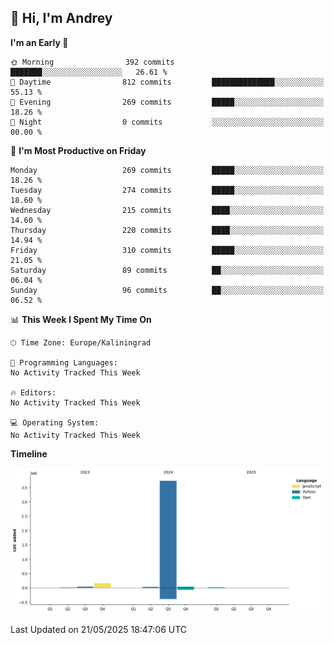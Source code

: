 ## 👋 Hi, I'm Andrey

<!--START_SECTION:waka-->
**I'm an Early 🐤** 

```text
🌞 Morning                392 commits         ███████░░░░░░░░░░░░░░░░░░   26.61 % 
🌆 Daytime                812 commits         ██████████████░░░░░░░░░░░   55.13 % 
🌃 Evening                269 commits         █████░░░░░░░░░░░░░░░░░░░░   18.26 % 
🌙 Night                  0 commits           ░░░░░░░░░░░░░░░░░░░░░░░░░   00.00 % 
```
📅 **I'm Most Productive on Friday** 

```text
Monday                   269 commits         █████░░░░░░░░░░░░░░░░░░░░   18.26 % 
Tuesday                  274 commits         █████░░░░░░░░░░░░░░░░░░░░   18.60 % 
Wednesday                215 commits         ████░░░░░░░░░░░░░░░░░░░░░   14.60 % 
Thursday                 220 commits         ████░░░░░░░░░░░░░░░░░░░░░   14.94 % 
Friday                   310 commits         █████░░░░░░░░░░░░░░░░░░░░   21.05 % 
Saturday                 89 commits          ██░░░░░░░░░░░░░░░░░░░░░░░   06.04 % 
Sunday                   96 commits          ██░░░░░░░░░░░░░░░░░░░░░░░   06.52 % 
```


📊 **This Week I Spent My Time On** 

```text
🕑︎ Time Zone: Europe/Kaliningrad

💬 Programming Languages: 
No Activity Tracked This Week

🔥 Editors: 
No Activity Tracked This Week

💻 Operating System: 
No Activity Tracked This Week
```

**Timeline**

![Lines of Code chart](https://raw.githubusercontent.com/Mist3s/Mist3s/main/assets/bar_graph.png)


 Last Updated on 21/05/2025 18:47:06 UTC
<!--END_SECTION:waka-->

